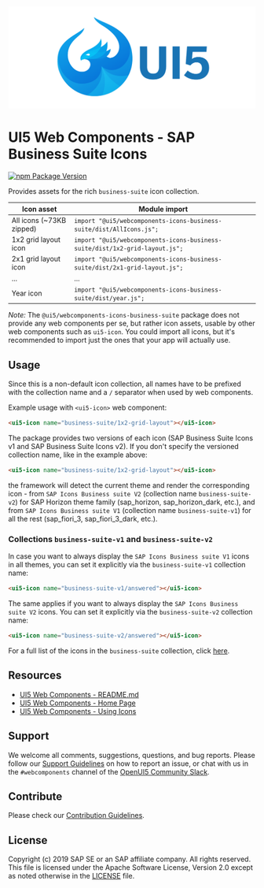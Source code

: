 ![UI5 icon](https://raw.githubusercontent.com/SAP/ui5-webcomponents/main/docs/images/UI5_logo_wide.png)


# UI5 Web Components - SAP Business Suite Icons

[![npm Package Version](https://badge.fury.io/js/%40ui5%2Fwebcomponents.svg)](https://www.npmjs.com/package/@ui5/webcomponents)

Provides assets for the rich `business-suite` icon collection.

| Icon asset               | Module import                                                               |
|--------------------------|-----------------------------------------------------------------------------|
| All icons (~73KB zipped) | `import "@ui5/webcomponents-icons-business-suite/dist/AllIcons.js";`        |
| 1x2 grid layout icon     | `import "@ui5/webcomponents-icons-business-suite/dist/1x2-grid-layout.js";` |
| 2x1 grid layout icon     | `import "@ui5/webcomponents-icons-business-suite/dist/2x1-grid-layout.js";` |
| ...                      | ...                                                                         |
| Year icon                | `import "@ui5/webcomponents-icons-business-suite/dist/year.js";`            |

*Note:* The `@ui5/webcomponents-icons-business-suite` package does not provide any web components per se, but rather icon assets,
usable by other web components such as `ui5-icon`. You could import all icons, but it's recommended to import
just the ones that your app will actually use.

## Usage

Since this is a non-default icon collection, all names have to be prefixed with the collection name and a `/` separator when used by web components.

Example usage with `<ui5-icon>` web component:

```html
<ui5-icon name="business-suite/1x2-grid-layout"></ui5-icon>
```

The package provides two versions of each icon (SAP Business Suite Icons v1 and SAP Business Suite Icons v2).
If you don't specify the versioned collection name, like in the example above:

```html
<ui5-icon name="business-suite/1x2-grid-layout"></ui5-icon>
```

the framework will detect the current theme and render the corresponding icon - from `SAP Icons Business suite V2` (collection name `business-suite-v2`) for SAP Horizon theme family  (sap_horizon, sap_horizon_dark, etc.), and from `SAP Icons Business suite V1` (collection name `business-suite-v1`) for all the rest (sap_fiori_3, sap_fiori_3_dark, etc.).

### Collections `business-suite-v1` and `business-suite-v2 `

In case you want to always display the `SAP Icons Business suite V1` icons in all themes, you can set it explicitly via the `business-suite-v1` collection name:

```html
<ui5-icon name="business-suite-v1/answered"></ui5-icon>
```

The same applies if you want to always display the `SAP Icons Business suite V2` icons. You can set it explicitly via the `business-suite-v2` collection name:
```html
<ui5-icon name="business-suite-v2/answered"></ui5-icon>
```

For a full list of the icons in the `business-suite` collection, click [here](https://ui5.sap.com/test-resources/sap/m/demokit/iconExplorer/webapp/index.html#/overview/BusinessSuiteInAppSymbols).

## Resources
- [UI5 Web Components - README.md](https://github.com/UI5/webcomponents/blob/main/README.md)
- [UI5 Web Components - Home Page](https://sap.github.io/ui5-webcomponents)
- [UI5 Web Components - Using Icons](https://ui5.github.io/webcomponents/playground/getting-started/using-icons/)

## Support
We welcome all comments, suggestions, questions, and bug reports. Please follow our [Support Guidelines](https://github.com/UI5/webcomponents/blob/main/SUPPORT.md#-content) on how to report an issue, or chat with us in the `#webcomponents` channel of the [OpenUI5 Community Slack](https://ui5-slack-invite.cfapps.eu10.hana.ondemand.com/).

## Contribute
Please check our [Contribution Guidelines](https://github.com/UI5/webcomponents/blob/main/docs/6-contributing/02-conventions-and-guidelines.md).

## License
Copyright (c) 2019 SAP SE or an SAP affiliate company. All rights reserved.
This file is licensed under the Apache Software License, Version 2.0 except as noted otherwise in the [LICENSE](https://github.com/UI5/webcomponents/blob/main/LICENSE.txt) file.
